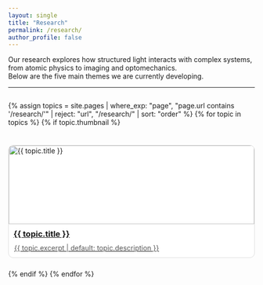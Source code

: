 ```yaml
---
layout: single
title: "Research"
permalink: /research/
author_profile: false
---
```


Our research explores how structured light interacts with complex systems, from atomic physics to imaging and optomechanics.  
Below are the five main themes we are currently developing.

---


<div class="research-grid">

{% assign topics = site.pages | where_exp: "page", "page.url contains '/research/'" | reject: "url", "/research/" | sort: "order" %}
{% for topic in topics %}
  {% if topic.thumbnail %}
  <div class="research-card">
    <a href="{{ topic.url | relative_url }}">
      <img src="{{ topic.thumbnail | relative_url }}" alt="{{ topic.title }}">
      <h3>{{ topic.title }}</h3>
      <p>{{ topic.excerpt | default: topic.description }}</p>
    </a>
  </div>
  {% endif %}
{% endfor %}
</div>

<style>
.research-grid {
  display: grid;
  grid-template-columns: repeat(auto-fit, minmax(260px, 1fr));
  gap: 1.5rem;
}
.research-card {
  border: 1px solid #ddd;
  border-radius: 10px;
  overflow: hidden;
  background-color: #fff;
  transition: 0.25s ease;
}
.research-card:hover {
  transform: translateY(-4px);
  box-shadow: 0 4px 10px rgba(0,0,0,0.1);
}
.research-card img {
  width: 100%;
  height: 160px;
  object-fit: cover;
}
.research-card h3 {
  margin: 0.6em;
}
.research-card p {
  margin: 0 0.8em 0.8em;
  color: #555;
}
</style>